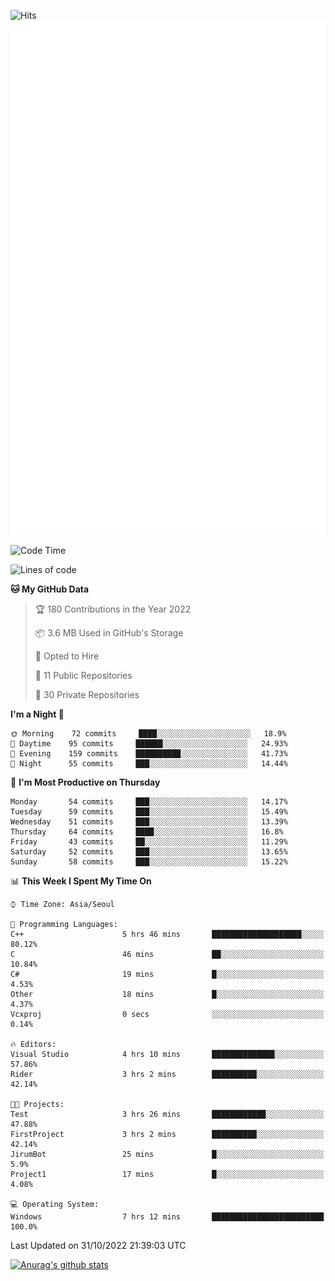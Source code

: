![Hits](https://hits.seeyoufarm.com/api/count/incr/badge.svg?url=https%3A%2F%2Fgithub.com%2Fkokose1234&count_bg=%2379C83D&title_bg=%23555555&icon=apple.svg&icon_color=%23E7E7E7&title=hits&edge_flat=false)
<br/>
![Metrics](https://github.com/kokose1234/kokose1234/blob/main/github-metrics.svg)

<!--START_SECTION:waka-->
![Code Time](http://img.shields.io/badge/Code%20Time-709%20hrs%2054%20mins-blue)

![Lines of code](https://img.shields.io/badge/From%20Hello%20World%20I%27ve%20Written-905%20Thousand%20lines%20of%20code-blue)

**🐱 My GitHub Data** 

> 🏆 180 Contributions in the Year 2022
 > 
> 📦 3.6 MB Used in GitHub's Storage 
 > 
> 💼 Opted to Hire
 > 
> 📜 11 Public Repositories 
 > 
> 🔑 30 Private Repositories  
 > 
**I'm a Night 🦉** 

```text
🌞 Morning    72 commits     ████░░░░░░░░░░░░░░░░░░░░░   18.9% 
🌆 Daytime    95 commits     ██████░░░░░░░░░░░░░░░░░░░   24.93% 
🌃 Evening    159 commits    ██████████░░░░░░░░░░░░░░░   41.73% 
🌙 Night      55 commits     ███░░░░░░░░░░░░░░░░░░░░░░   14.44%

```
📅 **I'm Most Productive on Thursday** 

```text
Monday       54 commits     ███░░░░░░░░░░░░░░░░░░░░░░   14.17% 
Tuesday      59 commits     ███░░░░░░░░░░░░░░░░░░░░░░   15.49% 
Wednesday    51 commits     ███░░░░░░░░░░░░░░░░░░░░░░   13.39% 
Thursday     64 commits     ████░░░░░░░░░░░░░░░░░░░░░   16.8% 
Friday       43 commits     ██░░░░░░░░░░░░░░░░░░░░░░░   11.29% 
Saturday     52 commits     ███░░░░░░░░░░░░░░░░░░░░░░   13.65% 
Sunday       58 commits     ███░░░░░░░░░░░░░░░░░░░░░░   15.22%

```


📊 **This Week I Spent My Time On** 

```text
⌚︎ Time Zone: Asia/Seoul

💬 Programming Languages: 
C++                      5 hrs 46 mins       ████████████████████░░░░░   80.12% 
C                        46 mins             ██░░░░░░░░░░░░░░░░░░░░░░░   10.84% 
C#                       19 mins             █░░░░░░░░░░░░░░░░░░░░░░░░   4.53% 
Other                    18 mins             █░░░░░░░░░░░░░░░░░░░░░░░░   4.37% 
Vcxproj                  0 secs              ░░░░░░░░░░░░░░░░░░░░░░░░░   0.14%

🔥 Editors: 
Visual Studio            4 hrs 10 mins       ██████████████░░░░░░░░░░░   57.86% 
Rider                    3 hrs 2 mins        ██████████░░░░░░░░░░░░░░░   42.14%

🐱‍💻 Projects: 
Test                     3 hrs 26 mins       ████████████░░░░░░░░░░░░░   47.88% 
FirstProject             3 hrs 2 mins        ██████████░░░░░░░░░░░░░░░   42.14% 
JirumBot                 25 mins             █░░░░░░░░░░░░░░░░░░░░░░░░   5.9% 
Project1                 17 mins             █░░░░░░░░░░░░░░░░░░░░░░░░   4.08%

💻 Operating System: 
Windows                  7 hrs 12 mins       █████████████████████████   100.0%

```


 Last Updated on 31/10/2022 21:39:03 UTC
<!--END_SECTION:waka-->

[![Anurag's github stats](https://github-readme-stats.vercel.app/api?username=kokose1234&theme=dracula)](https://github.com/anuraghazra/github-readme-stats)



	

